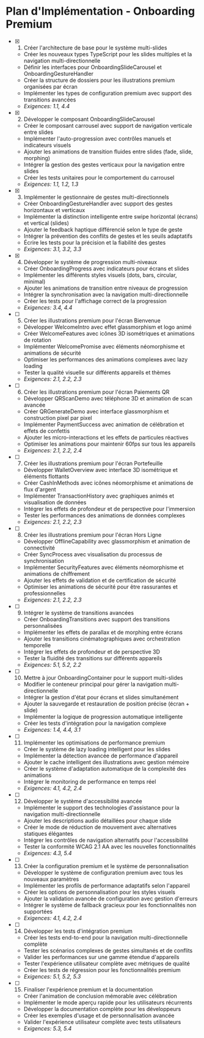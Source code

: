 # Plan d'Implémentation - Onboarding Premium

- [x] 1. Créer l'architecture de base pour le système multi-slides









  - Créer les nouveaux types TypeScript pour les slides multiples et la navigation multi-directionnelle
  - Définir les interfaces pour OnboardingSlideCarousel et OnboardingGestureHandler
  - Créer la structure de dossiers pour les illustrations premium organisées par écran
  - Implémenter les types de configuration premium avec support des transitions avancées
  - _Exigences: 1.1, 4.4_

- [x] 2. Développer le composant OnboardingSlideCarousel










  - Créer le composant carrousel avec support de navigation verticale entre slides
  - Implémenter l'auto-progression avec contrôles manuels et indicateurs visuels
  - Ajouter les animations de transition fluides entre slides (fade, slide, morphing)
  - Intégrer la gestion des gestes verticaux pour la navigation entre slides
  - Créer les tests unitaires pour le comportement du carrousel
  - _Exigences: 1.1, 1.2, 1.3_

- [x] 3. Implémenter le gestionnaire de gestes multi-directionnels
























  - Créer OnboardingGestureHandler avec support des gestes horizontaux et verticaux
  - Implémenter la distinction intelligente entre swipe horizontal (écrans) et vertical (slides)
  - Ajouter le feedback haptique différencié selon le type de geste
  - Intégrer la prévention des conflits de gestes et les seuils adaptatifs
  - Écrire les tests pour la précision et la fiabilité des gestes
  - _Exigences: 3.1, 3.2, 3.3_

- [x] 4. Développer le système de progression multi-niveaux


























  - Créer OnboardingProgress avec indicateurs pour écrans et slides
  - Implémenter les différents styles visuels (dots, bars, circular, minimal)
  - Ajouter les animations de transition entre niveaux de progression
  - Intégrer la synchronisation avec la navigation multi-directionnelle
  - Créer les tests pour l'affichage correct de la progression
  - _Exigences: 3.4, 4.4_

- [ ] 5. Créer les illustrations premium pour l'écran Bienvenue

















  - Développer WelcomeIntro avec effet glassmorphism et logo animé
  - Créer WelcomeFeatures avec icônes 3D isométriques et animations de rotation
  - Implémenter WelcomePromise avec éléments néomorphisme et animations de sécurité
  - Optimiser les performances des animations complexes avec lazy loading
  - Tester la qualité visuelle sur différents appareils et thèmes
  - _Exigences: 2.1, 2.2, 2.3_

- [ ] 6. Créer les illustrations premium pour l'écran Paiements QR







  - Développer QRScanDemo avec téléphone 3D et animation de scan avancée
  - Créer QRGenerateDemo avec interface glassmorphism et construction pixel par pixel
  - Implémenter PaymentSuccess avec animation de célébration et effets de confettis
  - Ajouter les micro-interactions et les effets de particules réactives
  - Optimiser les animations pour maintenir 60fps sur tous les appareils
  - _Exigences: 2.1, 2.2, 2.4_

- [ ] 7. Créer les illustrations premium pour l'écran Portefeuille
  - Développer WalletOverview avec interface 3D isométrique et éléments flottants
  - Créer CashInMethods avec icônes néomorphisme et animations de flux d'argent
  - Implémenter TransactionHistory avec graphiques animés et visualisation de données
  - Intégrer les effets de profondeur et de perspective pour l'immersion
  - Tester les performances des animations de données complexes
  - _Exigences: 2.1, 2.2, 2.3_

- [ ] 8. Créer les illustrations premium pour l'écran Hors Ligne
  - Développer OfflineCapability avec glassmorphism et animation de connectivité
  - Créer SyncProcess avec visualisation du processus de synchronisation
  - Implémenter SecurityFeatures avec éléments néomorphisme et animations de chiffrement
  - Ajouter les effets de validation et de certification de sécurité
  - Optimiser les animations de sécurité pour être rassurantes et professionnelles
  - _Exigences: 2.1, 2.2, 2.3_

- [ ] 9. Intégrer le système de transitions avancées
  - Créer OnboardingTransitions avec support des transitions personnalisées
  - Implémenter les effets de parallax et de morphing entre écrans
  - Ajouter les transitions cinématographiques avec orchestration temporelle
  - Intégrer les effets de profondeur et de perspective 3D
  - Tester la fluidité des transitions sur différents appareils
  - _Exigences: 5.1, 5.2, 2.2_

- [ ] 10. Mettre à jour OnboardingContainer pour le support multi-slides
  - Modifier le conteneur principal pour gérer la navigation multi-directionnelle
  - Intégrer la gestion d'état pour écrans et slides simultanément
  - Ajouter la sauvegarde et restauration de position précise (écran + slide)
  - Implémenter la logique de progression automatique intelligente
  - Créer les tests d'intégration pour la navigation complexe
  - _Exigences: 1.4, 4.4, 3.1_

- [ ] 11. Implémenter les optimisations de performance premium
  - Créer le système de lazy loading intelligent pour les slides
  - Implémenter la détection avancée de performance d'appareil
  - Ajouter le cache intelligent des illustrations avec gestion mémoire
  - Créer le système d'adaptation automatique de la complexité des animations
  - Intégrer le monitoring de performance en temps réel
  - _Exigences: 4.1, 4.2, 2.4_

- [ ] 12. Développer le système d'accessibilité avancée
  - Implémenter le support des technologies d'assistance pour la navigation multi-directionnelle
  - Ajouter les descriptions audio détaillées pour chaque slide
  - Créer le mode de réduction de mouvement avec alternatives statiques élégantes
  - Intégrer les contrôles de navigation alternatifs pour l'accessibilité
  - Tester la conformité WCAG 2.1 AA avec les nouvelles fonctionnalités
  - _Exigences: 4.3, 5.4_

- [ ] 13. Créer la configuration premium et le système de personnalisation
  - Développer le système de configuration premium avec tous les nouveaux paramètres
  - Implémenter les profils de performance adaptatifs selon l'appareil
  - Créer les options de personnalisation pour les styles visuels
  - Ajouter la validation avancée de configuration avec gestion d'erreurs
  - Intégrer le système de fallback gracieux pour les fonctionnalités non supportées
  - _Exigences: 4.1, 4.2, 2.4_

- [ ] 14. Développer les tests d'intégration premium
  - Créer les tests end-to-end pour la navigation multi-directionnelle complète
  - Tester les scénarios complexes de gestes simultanés et de conflits
  - Valider les performances sur une gamme étendue d'appareils
  - Tester l'expérience utilisateur complète avec métriques de qualité
  - Créer les tests de régression pour les fonctionnalités premium
  - _Exigences: 5.1, 5.2, 5.3_

- [ ] 15. Finaliser l'expérience premium et la documentation
  - Créer l'animation de conclusion mémorable avec célébration
  - Implémenter le mode aperçu rapide pour les utilisateurs récurrents
  - Développer la documentation complète pour les développeurs
  - Créer les exemples d'usage et de personnalisation avancée
  - Valider l'expérience utilisateur complète avec tests utilisateurs
  - _Exigences: 5.3, 5.4_